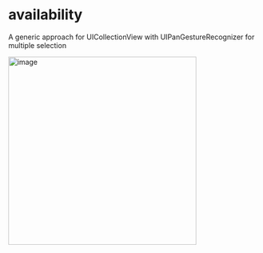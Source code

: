 # availability
A generic approach for UICollectionView with UIPanGestureRecognizer for multiple selection 

<img width="376" alt="image" src="https://cloud.githubusercontent.com/assets/5881435/25006474/af616e9e-2065-11e7-9f5f-1cc784bc9a75.png">
